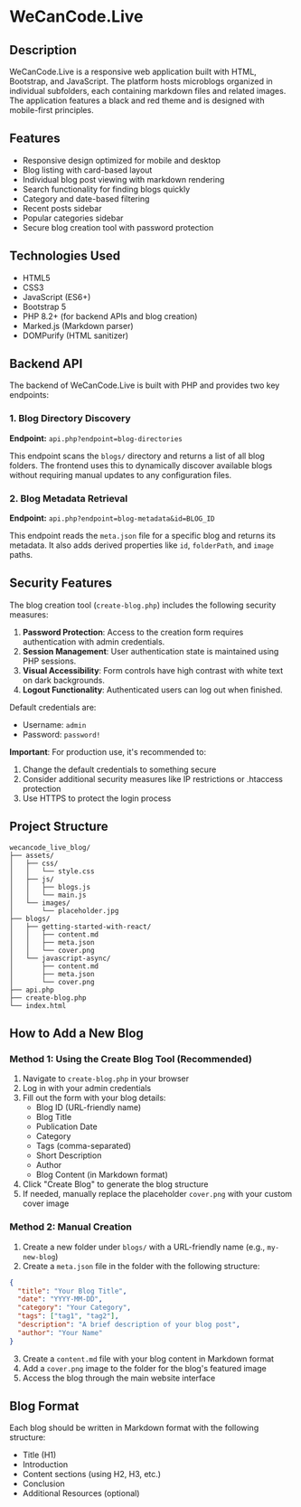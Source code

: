 # WeCanCode.Live

## Description

WeCanCode.Live is a responsive web application built with HTML, Bootstrap, and JavaScript. The platform hosts microblogs organized in individual subfolders, each containing markdown files and related images. The application features a black and red theme and is designed with mobile-first principles.

## Features

- Responsive design optimized for mobile and desktop
- Blog listing with card-based layout
- Individual blog post viewing with markdown rendering
- Search functionality for finding blogs quickly
- Category and date-based filtering
- Recent posts sidebar
- Popular categories sidebar
- Secure blog creation tool with password protection

## Technologies Used

- HTML5
- CSS3
- JavaScript (ES6+)
- Bootstrap 5
- PHP 8.2+ (for backend APIs and blog creation)
- Marked.js (Markdown parser)
- DOMPurify (HTML sanitizer)

## Backend API

The backend of WeCanCode.Live is built with PHP and provides two key endpoints:

### 1. Blog Directory Discovery

**Endpoint:** `api.php?endpoint=blog-directories`

This endpoint scans the `blogs/` directory and returns a list of all blog folders. The frontend uses this to dynamically discover available blogs without requiring manual updates to any configuration files.

### 2. Blog Metadata Retrieval

**Endpoint:** `api.php?endpoint=blog-metadata&id=BLOG_ID`

This endpoint reads the `meta.json` file for a specific blog and returns its metadata. It also adds derived properties like `id`, `folderPath`, and `image` paths.

## Security Features

The blog creation tool (`create-blog.php`) includes the following security measures:

1. **Password Protection**: Access to the creation form requires authentication with admin credentials.
2. **Session Management**: User authentication state is maintained using PHP sessions.
3. **Visual Accessibility**: Form controls have high contrast with white text on dark backgrounds.
4. **Logout Functionality**: Authenticated users can log out when finished.

Default credentials are:

- Username: `admin`
- Password: `password!`

**Important**: For production use, it's recommended to:

1. Change the default credentials to something secure
2. Consider additional security measures like IP restrictions or .htaccess protection
3. Use HTTPS to protect the login process

## Project Structure

```text
wecancode_live_blog/
├── assets/
│   ├── css/
│   │   └── style.css
│   ├── js/
│   │   ├── blogs.js
│   │   └── main.js
│   └── images/
│       └── placeholder.jpg
├── blogs/
│   ├── getting-started-with-react/
│   │   ├── content.md
│   │   ├── meta.json
│   │   └── cover.png
│   └── javascript-async/
│       ├── content.md
│       ├── meta.json
│       └── cover.png
├── api.php
├── create-blog.php
└── index.html
```

## How to Add a New Blog

### Method 1: Using the Create Blog Tool (Recommended)

1. Navigate to `create-blog.php` in your browser
2. Log in with your admin credentials
3. Fill out the form with your blog details:
   - Blog ID (URL-friendly name)
   - Blog Title
   - Publication Date
   - Category
   - Tags (comma-separated)
   - Short Description
   - Author
   - Blog Content (in Markdown format)
4. Click "Create Blog" to generate the blog structure
5. If needed, manually replace the placeholder `cover.png` with your custom cover image

### Method 2: Manual Creation

1. Create a new folder under `blogs/` with a URL-friendly name (e.g., `my-new-blog`)
2. Create a `meta.json` file in the folder with the following structure:

```json
{
  "title": "Your Blog Title",
  "date": "YYYY-MM-DD",
  "category": "Your Category",
  "tags": ["tag1", "tag2"],
  "description": "A brief description of your blog post",
  "author": "Your Name"
}
```

3. Create a `content.md` file with your blog content in Markdown format
4. Add a `cover.png` image to the folder for the blog's featured image
5. Access the blog through the main website interface

## Blog Format

Each blog should be written in Markdown format with the following structure:

- Title (H1)
- Introduction
- Content sections (using H2, H3, etc.)
- Conclusion
- Additional Resources (optional)

